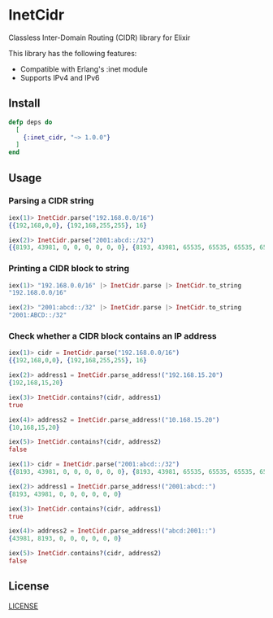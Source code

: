 InetCidr
========

  Classless Inter-Domain Routing (CIDR) library for Elixir

This library has the following features:

* Compatible with Erlang's :inet module
* Supports IPv4 and IPv6

## Install

```elixir
defp deps do
  [
    {:inet_cidr, "~> 1.0.0"}
  ]
end
```

## Usage

### Parsing a CIDR string

```elixir
iex(1)> InetCidr.parse("192.168.0.0/16")
{{192,168,0,0}, {192,168,255,255}, 16}

iex(2)> InetCidr.parse("2001:abcd::/32")
{{8193, 43981, 0, 0, 0, 0, 0, 0}, {8193, 43981, 65535, 65535, 65535, 65535, 65535, 65535}, 32}
```

### Printing a CIDR block to string

```elixir
iex(1)> "192.168.0.0/16" |> InetCidr.parse |> InetCidr.to_string
"192.168.0.0/16"

iex(2)> "2001:abcd::/32" |> InetCidr.parse |> InetCidr.to_string
"2001:ABCD::/32"
```

### Check whether a CIDR block contains an IP address

```elixir
iex(1)> cidr = InetCidr.parse("192.168.0.0/16")
{{192,168,0,0}, {192,168,255,255}, 16}

iex(2)> address1 = InetCidr.parse_address!("192.168.15.20")
{192,168,15,20}

iex(3)> InetCidr.contains?(cidr, address1)
true

iex(4)> address2 = InetCidr.parse_address!("10.168.15.20")
{10,168,15,20}

iex(5)> InetCidr.contains?(cidr, address2)
false
```

```elixir
iex(1)> cidr = InetCidr.parse("2001:abcd::/32")
{{8193, 43981, 0, 0, 0, 0, 0, 0}, {8193, 43981, 65535, 65535, 65535, 65535, 65535, 65535}, 32}

iex(2)> address1 = InetCidr.parse_address!("2001:abcd::")
{8193, 43981, 0, 0, 0, 0, 0, 0}

iex(3)> InetCidr.contains?(cidr, address1)
true

iex(4)> address2 = InetCidr.parse_address!("abcd:2001::")
{43981, 8193, 0, 0, 0, 0, 0, 0}

iex(5)> InetCidr.contains?(cidr, address2)
false
```

## License

[LICENSE](LICENSE)
